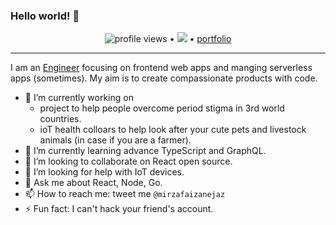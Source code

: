 ### Hello world! 👋

<p align="center">
  <img src="https://gpvc.arturio.dev/mirzafaizan" alt="profile views"> •  
  <a href="https://twitter.com/intent/follow?screen_name=mirzafaizanejaz&tw_p=followbutton"><img src="https://img.shields.io/twitter/follow/mirzafaizanejaz?label=%40mirzafaizanejaz&style=social"></a>  •
  <a href="https://mirzafaizan.netlify.app"> portfolio </a>
</p>

---

I am an [Engineer](https://mirzafaizan.me) focusing on frontend web apps and manging serverless apps (sometimes). My aim is to create compassionate products with code.

- 🔭 I’m currently working on
  - project to help people overcome period stigma in 3rd world countries.
  - ioT health colloars to help look after your cute pets and livestock animals (in case if you are a farmer).
- 🌱 I’m currently learning advance TypeScript and GraphQL.
- 👯 I’m looking to collaborate on React open source.
- 🤔 I’m looking for help with IoT devices.
- 💬 Ask me about React, Node, Go.
- 📫 How to reach me: tweet me `@mirzafaizanejaz`
- ⚡ Fun fact: I can't hack your friend's account.
